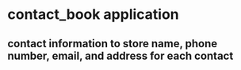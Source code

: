 # contact_book application

## contact information to store name, phone number, email, and address for each contact
